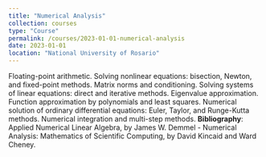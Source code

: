 ```yaml
---
title: "Numerical Analysis"
collection: courses
type: "Course"
permalink: /courses/2023-01-01-numerical-analysis
date: 2023-01-01
location: "National University of Rosario"
---
```


Floating-point arithmetic. Solving nonlinear equations: bisection, Newton, and fixed-point methods. Matrix norms and conditioning. Solving systems of linear equations: direct and iterative methods. Eigenvalue approximation. Function approximation by polynomials and least squares. Numerical solution of ordinary differential equations: Euler, Taylor, and Runge-Kutta methods. Numerical integration and multi-step methods.
**Bibliography**: Applied Numerical Linear Algebra, by James W. Demmel -  Numerical Analysis: Mathematics of Scientific Computing, by David Kincaid and Ward Cheney.
